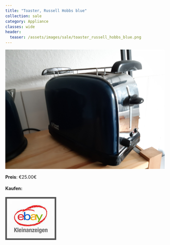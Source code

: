```yaml
---
title: "Toaster, Russell Hobbs blue"
collection: sale
category: Appliance
classes: wide
header: 
  teaser: /assets/images/sale/toaster_russell_hobbs_blue.png
---
```




<a href="">
  <img src="/assets/images/sale/toaster_russell_hobbs_blue.png" alt="Toaster, Russell Hobbs blue">
</a>

**Preis**: €25.00€


#### Kaufen:
<a href="">
  <img src="/assets/images/ebay.png" alt="Ebay Kleinanzeigen" style="border: 5px solid #555">
</a>

